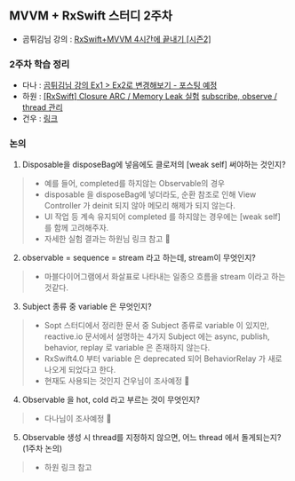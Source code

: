 ## MVVM + RxSwift 스터디 2주차 

- 곰튀김님 강의 : [RxSwift+MVVM 4시간에 끝내기 [시즌2]](https://github.com/iamchiwon/RxSwift_In_4_Hours)

### 2주차 학습 정리
- 다나 : [곰튀김님 강의 Ex1 > Ex2로 변경해보기 - 포스팅 예정](https://www.notion.so/jellysong/W2-RxSwift-8ff138f8c27344fa82a2969b2803befd)
- 하원 : [[RxSwift] Closure ARC / Memory Leak 실험](https://levenshtein.tistory.com/470) [subscribe, observe / thread 관리](https://levenshtein.tistory.com/471)
- 건우 : [링크](https://rldd.tistory.com/category/iOS/RxSwift)

### 논의
1. Disposable을 disposeBag에 넣음에도 클로저의 [weak self] 써야하는 것인지?
  > - 예를 들어, completed를 하지않는 Observable의 경우
  > - disposable 을 disposeBag에 넣더라도, 순환 참조로 인해 View Controller 가 deinit 되지 않아 메모리 해제가 되지 않는다.
  > - UI 작업 등 계속 유지되어 completed 를 하지않는 경우에는 [weak self] 를 함께 고려해주자.
  > - 자세한 실험 결과는 하원님 링크 참고 👀
2. observable = sequence = stream 라고 하는데, stream이 무엇인지? 
  > - 마블다이어그램에서 화살표로 나타내는 일종으 흐름을 stream 이라고 하는것같다. 
3. Subject 종류 중 variable 은 무엇인지?
  > - Sopt 스터디에서 정리한 문서 중 Subject 종류로 variable 이 있지만, reactive.io 문서에서 설명하는 4가지 Subject 에는 async, publish, behavior, replay 로 variable 은 존재하지 않는다.
  > - RxSwift4.0 부터 variable 은 deprecated 되어 BehaviorRelay 가 새로나오게 되었다고 한다.
  > - 현재도 사용되는 것인지 건우님이 조사예정 👀
4. Observable 을 hot, cold 라고 부르는 것이 무엇인지?
  > - 다나님이 조사예정 👀
5. Observable 생성 시 thread를 지정하지 않으면, 어느 thread 에서 돌게되는지? (1주차 논의)
  > - 하원 링크 참고
